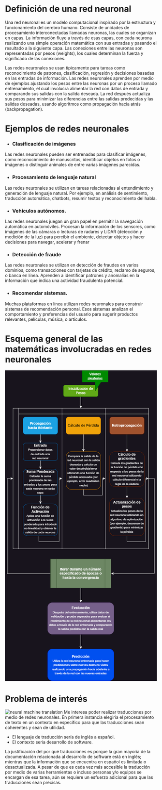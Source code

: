 # Definición de una red neuronal

Una red neuronal es un modelo computacional inspirado por la estructura y funcionamiento del cerebro humano. Consiste de unidades de procesamiento interconectadas llamadas neuronas, las cuales se organizan en capas. La información fluye a través de esas capas, con cada neurona realizando una simple operación matemática con sus entradas y pasando el resultado a la siguiente capa. Las conexiones entre las neuronas son representadas por pesos (weights), los cuales determinan la fuerza y significado de las conexiones.

Las redes neuronales se usan típicamente para tareas como reconocimiento de patrones, clasificación, regresión y decisiones basadas en las entradas de información. Las redes neuronales aprenden por medio de ejemplos ajustando los pesos entre las neuronas por un proceso llamado entrenamiento, el cual involucra alimentar la red con datos de entrada y comparando sus salidas con la salida deseada. La red después actualiza sus pesos para minimizar las diferencias entre las salidas predecidas y las salidas deseadas, usando algoritmos como propagación hacia atrás (backpropagation).

# Ejemplos de redes neuronales

- ### Clasificación de imágenes
Las redes neuronales pueden ser entrenadas para clasificar imágenes, como reconocimiento de manuscritos, identificar objetos en fotos o imágenes o distinguir animales de entre varias imágenes parecidas.


- ### Procesamiento de lenguaje natural
Las redes neuronales se utilizan en tareas relacionadas al entendimiento y generación de lenguaje natural. Por ejemplo, en análisis de sentimiento, traducción automática, chatbots, resumir textos y reconocimiento del habla.

- ### Vehículos autónomos.
Las redes neuronales juegan un gran papel en permitir la navegación automática en automóviles. Procesan la información de los sensores, como imágenes de las cámaras o lecturas de radares y LiDAR (detección y medición de la luz) para percibir el ambiente, detectar objetos y hacer decisiones para navegar, acelerar y frenar

- ### Detección de fraude
Las redes neuronales se utilizan en detección de fraudes en varios dominios, como transacciones con tarjetas de crédito, reclamo de seguros, o banca en línea. Aprenden a identificar patrones y anomalías en la información que indica una actividad fraudulenta potencial.

- ### Recomendar sistemas.
Muchas plataformas en línea utilizan redes neuronales para construir sistemas de recomendación personal. Esos sistemas analizan el comportamiento y preferencias del usuario para sugerir productos relevantes, películas, música, o artículos.

# Esquema general de las matemáticas involucradas en redes neuronales
![Diagrama de flujo matematicas en redes neuronales](redes_neuronales_math.drawio.png)

# Problema de interés
![neural machine translation](https://www.transifex.com/wp-content/uploads/2022/08/Neural-Machine-Translation-featured.png)
Me interesa poder realizar traducciones por medio de redes neuronales.
En primera instancia elegiría el procesamiento de texto en un contexto en específico para que las traducciones sean coherentes y sean de utilidad.

- El lenguaje de traducción sería de inglés a español.
- El contexto sería desarrollo de software.

La justificación del por qué traducciones es porque la gran mayoría de la documentación relacionada al desarrollo de software está en inglés; mientras que la información que se encuentra en español es limitada o desactualizada. A pesar de que es cada vez más accesible la traducción por medio de varias herramientas o incluso personas y/o equipos se encargan de esa tarea, aún se requiere un esfuerzo adicional para que las traducciones sean precisas.
